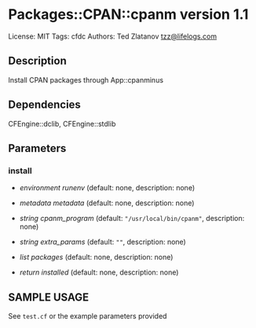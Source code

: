 # Packages::CPAN::cpanm version 1.1

License: MIT
Tags: cfdc
Authors: Ted Zlatanov <tzz@lifelogs.com>

## Description
Install CPAN packages through App::cpanminus

## Dependencies
CFEngine::dclib, CFEngine::stdlib

## Parameters
### install
* _environment_ *runenv* (default: none, description: none)

* _metadata_ *metadata* (default: none, description: none)

* _string_ *cpanm_program* (default: `"/usr/local/bin/cpanm"`, description: none)

* _string_ *extra_params* (default: `""`, description: none)

* _list_ *packages* (default: none, description: none)

* _return_ *installed* (default: none, description: none)


## SAMPLE USAGE
See `test.cf` or the example parameters provided

